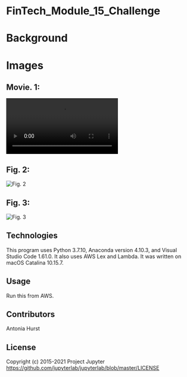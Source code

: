 # FinTech_Module_15_Challenge

# Background


# Images

## Movie. 1: 

![click this link](https://github.com/toniahurst/FinTech_Module_15_Challenge/blob/main/TH_Clip_1_Mod_15.mov)

## Fig. 2: 

![Fig. 2]()

## Fig. 3: 

![Fig. 3]()



## Technologies

This program uses Python 3.7.10, Anaconda version 4.10.3, and Visual Studio Code 1.61.0. It also uses AWS Lex and Lambda. It was written on macOS Catalina 10.15.7.

## Usage

Run this from AWS.

## Contributors

Antonia Hurst

## License
Copyright (c) 2015-2021 Project Jupyter https://github.com/jupyterlab/jupyterlab/blob/master/LICENSE



